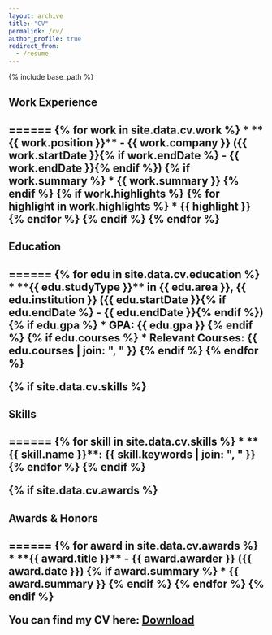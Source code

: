 ```yaml
---
layout: archive
title: "CV"
permalink: /cv/
author_profile: true
redirect_from:
  - /resume
---
```




{% include base_path %}

<!-- # {{ site.data.cv.basics.name }}
**{{ site.data.cv.basics.label }}**   -->
<!-- Email: {{ site.data.cv.basics.email }}    -->


<h2>Work Experience<h2>
======
{% for work in site.data.cv.work %}
* **{{ work.position }}** - {{ work.company }} ({{ work.startDate }}{% if work.endDate %} - {{ work.endDate }}{% endif %})
  {% if work.summary %}
  * {{ work.summary }}
  {% endif %}
  {% if work.highlights %}
  {% for highlight in work.highlights %}
  * {{ highlight }}
  {% endfor %}
  {% endif %}
{% endfor %}


<h2>Education<h2>
======
{% for edu in site.data.cv.education %}
* **{{ edu.studyType }}** in {{ edu.area }}, {{ edu.institution }} ({{ edu.startDate }}{% if edu.endDate %} - {{ edu.endDate }}{% endif %})
  {% if edu.gpa %}
  * GPA: {{ edu.gpa }}
  {% endif %}
  {% if edu.courses %}
  * Relevant Courses: {{ edu.courses | join: ", " }}
  {% endif %}
{% endfor %}

{% if site.data.cv.skills %}
<h2>Skills<h2>
======
{% for skill in site.data.cv.skills %}
* **{{ skill.name }}**: {{ skill.keywords | join: ", " }}
{% endfor %}
{% endif %}

{% if site.data.cv.awards %}
<h2>Awards & Honors<h2>
======
{% for award in site.data.cv.awards %}
* **{{ award.title }}** - {{ award.awarder }} ({{ award.date }})
  {% if award.summary %}
  * {{ award.summary }}
  {% endif %}
{% endfor %}
{% endif %}

<!-- {% if site.data.cv.volunteer %}
Service & Volunteer Work
======
{% for vol in site.data.cv.volunteer %}
* **{{ vol.position }}** - {{ vol.organization }} ({{ vol.startDate }}{% if vol.endDate %} - {{ vol.endDate }}{% endif %})
  {% if vol.summary %}
  * {{ vol.summary }}
  {% endif %}
{% endfor %}
{% endif %} -->


You can find my CV here: [Download](./assets/cv_2024.pdf)

